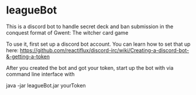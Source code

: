 # leagueBot

This is a discord bot to handle secret deck and ban submission in the conquest format of Gwent: The witcher card game

To use it, first set up a discord bot account. You can learn how to set that up here: https://github.com/reactiflux/discord-irc/wiki/Creating-a-discord-bot-&-getting-a-token

After you created the bot and got your token, start up the bot with via command line interface with

java -jar leagueBot.jar yourToken
